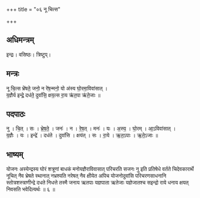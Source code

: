 +++
title = "०६ नू चित्स"

+++
## अधिमन्त्रम्
इन्द्रः। वसिष्ठः। त्रिष्टुप्।

## मन्त्रः
नू चि॒त्स भ्रे॑षते॒ जनो॒ न रे॑ष॒न्मनो॒ यो अ॑स्य घो॒रमा॒विवा॑सात् ।  
य॒ज्ञैर्य इन्द्रे॒ दध॑ते॒ दुवां॑सि॒ क्षय॒त्स रा॒य ऋ॑त॒पा ऋ॑ते॒जाः ॥

## पदपाठः
नु । चि॒त् । सः । भ्रे॒ष॒ते॒ । जनः॑ । न । रे॒ष॒त् । मनः॑ । यः । अ॒स्य॒ । घो॒रम् । आ॒ऽविवा॑सात् ।  
य॒ज्ञैः । यः । इन्द्रे॑ । दध॑ते । दुवां॑सि । क्षय॑त् । सः । रा॒ये । ऋ॒त॒ऽपाः । ऋ॒ते॒ऽजाः ॥

## भाष्यम्
योजनः अस्येन्द्रस्य घोरं शत्रूणां बाधकं मनोयज्ञैराविवासात् परिचरति सजनः नु इति प्रतिषेधे वर्तते चिदेवकारार्थे नूचित् नैव भ्रेषते स्थानात् नभ्रश्यति नरेषत् नैव क्षीयेत अपिच योजनोदुवांसि परिचरणसाधनानि स्तोत्रशस्त्राणीन्द्रे दधते निधत्ते तस्मै जनाय ऋतपाः यज्ञपाता ऋतेजाः यज्ञेजातश्च सइन्द्रो राये धनाय क्षयत् निवसति भवेदित्यर्थः ॥ ६ ॥